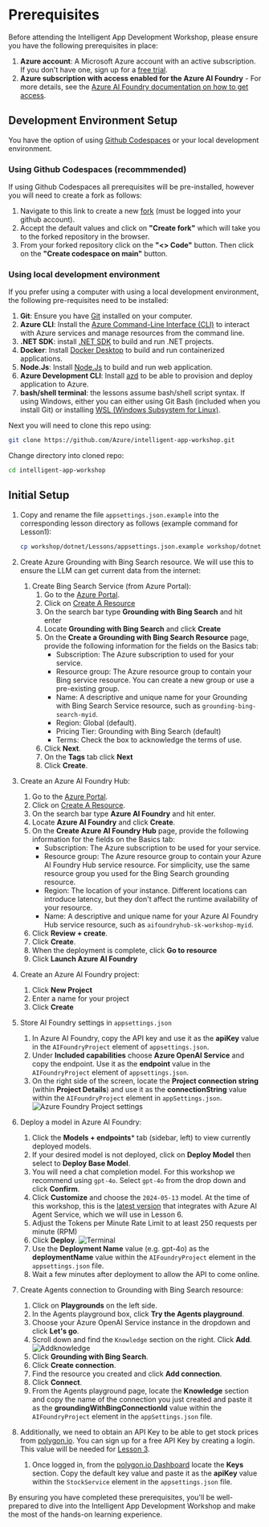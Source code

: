 # Prerequisites

Before attending the Intelligent App Development Workshop, please ensure you have the following prerequisites in place:

1. **Azure account**: A Microsoft Azure account with an active subscription. If you don't have one, sign up for a [free trial](https://azure.microsoft.com/en-us/free/).
1. **Azure subscription with access enabled for the Azure AI Foundry** - For more details, see the [Azure AI Foundry documentation on how to get access](https://learn.microsoft.com/en-us/azure/ai-studio/what-is-ai-studio#how-to-get-access). 

## Development Environment Setup

You have the option of using [Github Codespaces](https://docs.github.com/en/codespaces/getting-started/quickstart) or your local development environment.

### Using Github Codespaces (recommmended)

If using Github Codespaces all prerequisites will be pre-installed, however you will need to create a fork as follows:

1. Navigate to this link to create a new [fork](https://github.com/Azure/intelligent-app-workshop/fork) (must be logged into your github account).
1. Accept the default values and click on **"Create fork"** which will take you to the forked repository in the browser.
1. From your forked repository click on the **"<> Code"** button. Then click on the **"Create codespace on main"** button.

### Using local development environment

If you prefer using a computer with using a local development environment, the following pre-requisites need to be installed:

1. **Git**: Ensure you have [Git](https://git-scm.com/downloads) installed on your computer.
1. **Azure CLI**: Install the [Azure Command-Line Interface (CLI)](https://docs.microsoft.com/en-us/cli/azure/install-azure-cli) to interact with Azure services and manage resources from the command line.
1. **.NET SDK**: install [.NET SDK](https://dotnet.microsoft.com/en-us/download) to build and run .NET projects.
1. **Docker**: Install [Docker Desktop](https://www.docker.com/products/docker-desktop) to build and run containerized applications.
1. **Node.Js**: Install [Node.Js](https://nodejs.org/en/download/package-manager) to build and run web application.
1. **Azure Development CLI**: Install [azd](https://learn.microsoft.com/en-us/azure/developer/azure-developer-cli/install-azd) to be able to provision and deploy application to Azure.
1. **bash/shell terminal**: the lessons assume bash/shell script syntax. If using Windows, either you can either using Git Bash (included when you install Git) or installing [WSL (Windows Subsystem for Linux)](https://learn.microsoft.com/en-us/windows/wsl/install).

Next you will need to clone this repo using:

```bash
git clone https://github.com/Azure/intelligent-app-workshop.git
```

Change directory into cloned repo:

```bash
cd intelligent-app-workshop
```

## Initial Setup

1. Copy and rename the file `appsettings.json.example` into the corresponding lesson directory as follows (example command for Lesson1):

    ```bash
    cp workshop/dotnet/Lessons/appsettings.json.example workshop/dotnet/Lessons/Lesson1/appsettings.json
    ```

1. Create Azure Grounding with Bing Search resource. We will use this to ensure the LLM can get current data from the internet:

    1. Create Bing Search Service (from Azure Portal):
        1. Go to the [Azure Portal](https://portal.azure.com).
        1. Click on [Create A Resource](https://ms.portal.azure.com/#create/hub)
        1. On the search bar type **Grounding with Bing Search** and hit enter
        1. Locate **Grounding with Bing Search** and click **Create**
        1. On the **Create a Grounding with Bing Search Resource** page, provide the following information for the fields on the Basics tab:
            * Subscription: The Azure subscription to used for your service.
            * Resource group: The Azure resource group to contain your Bing service resource. You can create a new group or use a pre-existing group.
            * Name: A descriptive and unique name for your Grounding with Bing Search Service resource, such as `grounding-bing-search-myid`.
            * Region: Global (default).
            * Pricing Tier: Grounding with Bing Search (default)
            * Terms: Check the box to acknowledge the terms of use.
        1. Click **Next**.
        1. On the **Tags** tab click **Next**
        1. Click **Create**.

1. Create an Azure AI Foundry Hub:

    1. Go to the [Azure Portal](https://portal.azure.com).
    1. Click on [Create A Resource](https://ms.portal.azure.com/#create/hub).
    1. On the search bar type **Azure AI Foundry** and hit enter.
    1. Locate **Azure AI Foundry** and click **Create**.
    1. On the **Create Azure AI Foundry Hub** page, provide the following information for the fields on the Basics tab:
        * Subscription: The Azure subscription to be used for your service.
        * Resource group: The Azure resource group to contain your Azure AI Foundry Hub service resource. For simplicity, use the same resource group you used for the Bing Search grounding resource.
        * Region: The location of your instance. Different locations can introduce latency, but they don't affect the runtime availability of your resource.
        * Name: A descriptive and unique name for your Azure AI Foundry Hub service resource, such as `aifoundryhub-sk-workshop-myid`.
    1. Click **Review + create**.
    1. Click **Create**.
    1. When the deployment is complete, click **Go to resource**
    1. Click **Launch Azure AI Foundry**

1. Create an Azure AI Foundry project:

    1. Click **New Project**
    1. Enter a name for your project
    1. Click **Create**

1. Store AI Foundry settings in `appsettings.json`
    1. In Azure AI Foundry, copy the API key and use it as the **apiKey** value in the `AIFoundryProject` element of `appsettings.json`.
    1. Under **Included capabilities** choose **Azure OpenAI Service** and copy the endpoint. Use it as the **endpoint** value in the `AIFoundryProject` element of `appsettings.json`.
    1. On the right side of the screen, locate the **Project connection string** (within **Project Details**) and use it as the **connectionString** value within the `AIFoundryProject` element in `appSettings.json`.
            ![Azure Foundry Project settings](./images/ai-foundry-project.jpg)

1. Deploy a model in Azure AI Foundry:

    1. Click the **Models + endpoints*** tab (sidebar, left) to view currently deployed models.
    1. If your desired model is not deployed, click on **Deploy Model** then select to **Deploy Base Model**.
    1. You will need a chat completion model. For this workshop we recommend using `gpt-4o`. Select `gpt-4o` from the drop down and click **Confirm**.
    1. Click **Customize** and choose the `2024-05-13` model. At the time of this workshop, this is the [latest version](https://learn.microsoft.com/en-us/azure/ai-services/agents/how-to/tools/bing-grounding?pivots=overview#setup) that integrates with Azure AI Agent Service, which we will use in Lesson 6.
    1. Adjust the Tokens per Minute Rate Limit to at least 250 requests per minute (RPM)
    1. Click **Deploy**.
        ![Terminal](./images/deploy-model.jpg)
    1. Use the **Deployment Name** value (e.g. gpt-4o) as the **deploymentName** value within the `AIFoundryProject` element in the `appsettings.json` file.
    1. Wait a few minutes after deployment to allow the API to come online.

1. Create Agents connection to Grounding with Bing Search resource:

    1. Click on **Playgrounds** on the left side.
    1. In the Agents playground box, click **Try the Agents playground**.
    1. Choose your Azure OpenAI Service instance in the dropdown and click **Let's go**.
    1. Scroll down and find the `Knowledge` section on the right. Click **Add**.
        ![Addknowledge](./images/add-knowledge.jpg)
    1. Click **Grounding with Bing Search**.
    1. Click **Create connection**.
    1. Find the resource you created and click **Add connection**.
    1. Click **Connect**.
    1. From the Agents playground page, locate the **Knowledge** section and copy the name of the connection you just created and paste it as the **groundingWithBingConnectionId** value within the `AIFoundryProject` element in the `appSettings.json` file.

1. Additionally, we need to obtain an API Key to be able to get stock prices from [polygon.io](https://polygon.io/dashboard/login). You can sign up for a free API Key by creating a login. This value will be needed for [Lesson 3](lesson3.md).
    1. Once logged in, from the [polygon.io Dashboard](https://polygon.io/dashboard) locate the **Keys** section. Copy the default key value and paste it as the **apiKey** value within the `StockService` element in the `appsettings.json` file.

By ensuring you have completed these prerequisites, you'll be well-prepared to dive into the Intelligent App Development Workshop and make the most of the hands-on learning experience.
